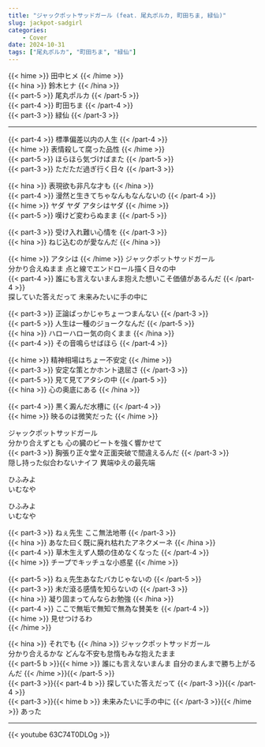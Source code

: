 ```yaml
---
title: "ジャックポットサッドガール (feat. 尾丸ポルカ, 町田ちま, 緑仙)"
slug: jackpot-sadgirl
categories:
    - Cover
date: 2024-10-31
tags: ["尾丸ポルカ", "町田ちま", "緑仙"]
---
```


{{< hime >}}
田中ヒメ
{{< /hime >}}  
{{< hina >}}
鈴木ヒナ
{{< /hina >}}  
{{< part-5 >}}
尾丸ポルカ
{{< /part-5 >}}  
{{< part-4 >}}
町田ちま
{{< /part-4 >}}  
{{< part-3 >}}
緑仙
{{< /part-3 >}}  

---

{{< part-4 >}}
標準偏差以内の人生
{{< /part-4 >}}  
{{< hime >}}
表情殺して腐った品性
{{< /hime >}}  
{{< part-5 >}}
ほらほら気づけばまた
{{< /part-5 >}}  
{{< part-3 >}}
ただただ過ぎ行く日々
{{< /part-3 >}}  

{{< hina >}}
表現欲も非凡な才も
{{< /hina >}}  
{{< part-4 >}}
漫然と生きてちゃなんもなんないの
{{< /part-4 >}}  
{{< hime >}}
ヤダ ヤダ アタシはヤダ
{{< /hime >}}  
{{< part-5 >}}
嘆けど変わらぬまま
{{< /part-5 >}}  

{{< part-3 >}}
受け入れ難い心情を
{{< /part-3 >}}  
{{< hina >}}
ねじ込むのが愛なんだ
{{< /hina >}}

{{< hime >}}
アタシは
{{< /hime >}}
ジャックポットサッドガール  
分かり合えぬまま 点と線でエンドロール描く日々の中  
{{< part-4 >}}
誰にも言えないまんま抱えた想いこそ価値があるんだ
{{< /part-4 >}}  
探していた答えだって 未来みたいに手の中に  

{{< part-3 >}}
正論ばっかじゃちょーつまんない
{{< /part-3 >}}  
{{< part-5 >}}
人生は一種のジョークなんだ
{{< /part-5 >}}  
{{< hina >}}
ハローハロー気の向くまま
{{< /hina >}}  
{{< part-4 >}}
その音鳴らせばほら
{{< /part-4 >}}  

{{< hime >}}
精神相場はちょー不安定
{{< /hime >}}  
{{< part-3 >}}
安定な策とかホント退屈さ
{{< /part-3 >}}  
{{< part-5 >}}
見て見てアタシの中
{{< /part-5 >}}  
{{< hina >}}
心の奥底にある
{{< /hina >}}  

{{< part-4 >}}
黒く澱んだ水槽に
{{< /part-4 >}}  
{{< hime >}}
映るのは微笑だった
{{< /hime >}}  

ジャックポットサッドガール  
分かり合えずとも 心の臓のビートを強く響かせて  
{{< part-3 >}}
胸張り正々堂々正面突破で間違えるんだ
{{< /part-3 >}}  
隠し持った似合わないナイフ 異端ゆえの最先端  

ひふみよ  
いむなや  

ひふみよ  
いむなや  

{{< part-3 >}}
ねぇ先生 ここ無法地帯
{{< /part-3 >}}  
{{< hina >}}
あなた曰く既に廃れ枯れたアネクメーネ
{{< /hina >}}  
{{< part-4 >}}
草木生えず人類の住めなくなった
{{< /part-4 >}}  
{{< hime >}}
チープでキッチュな小惑星
{{< /hime >}}  

{{< part-5 >}}
ねぇ先生あなたバカじゃないの
{{< /part-5 >}}  
{{< part-3 >}}
未だ滾る感情を知らないの
{{< /part-3 >}}  
{{< hina >}}
凝り固まってんならお勉強
{{< /hina >}}  
{{< part-4 >}}
ここで無垢で無知で無為な賛美を
{{< /part-4 >}}  
{{< hime >}}
見せつけるわ  
{{< /hime >}}

{{< hina >}}
それでも
{{< /hina >}}
ジャックポットサッドガール  
分かり合えるかな どんな不安も怠惰もみな抱えたまま  
{{< part-5 b >}}{{< hime >}}
誰にも言えないまんま 自分のまんまで勝ち上がるんだ
{{< /hime >}}{{< /part-5 >}}  
{{< part-3 >}}{{< part-4 b >}}
探していた答えだって
{{< /part-3 >}}{{< /part-4 >}}  
{{< part-3 >}}{{< hime b >}}
未来みたいに手の中に
{{< /part-3 >}}{{< /hime >}}
あった  

---

{{< youtube 63C74T0DLOg >}}

